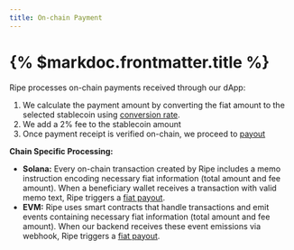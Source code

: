 ```yaml
---
title: On-chain Payment
---
```


# {% $markdoc.frontmatter.title %}

Ripe processes on-chain payments received through our dApp:

1. We calculate the payment amount by converting the fiat amount to the selected stablecoin using  [conversion rate](standalone-components/currency-conversion.md).
2. We add a 2% fee to the stablecoin amount
3. Once payment receipt is verified on-chain, we proceed to [payout](fiat-payout.md)

**Chain Specific Processing:**

* **Solana:** Every on-chain transaction created by Ripe includes a memo instruction encoding necessary fiat information (total amount and fee amount). When a beneficiary wallet receives a transaction with valid memo text, Ripe triggers a [fiat payout](fiat-payout.md).
* **EVM:** Ripe uses smart contracts that handle transactions and emit events containing necessary fiat information (total amount and fee amount). When our backend receives these event emissions via webhook, Ripe triggers a [fiat payout](fiat-payout.md).